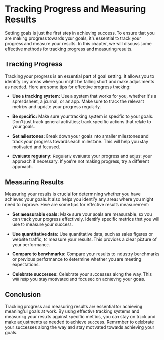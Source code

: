 Tracking Progress and Measuring Results
==================================================================================

Setting goals is just the first step in achieving success. To ensure that you are making progress towards your goals, it's essential to track your progress and measure your results. In this chapter, we will discuss some effective methods for tracking progress and measuring results.

Tracking Progress
-----------------

Tracking your progress is an essential part of goal setting. It allows you to identify any areas where you might be falling short and make adjustments as needed. Here are some tips for effective progress tracking:

* **Use a tracking system:** Use a system that works for you, whether it's a spreadsheet, a journal, or an app. Make sure to track the relevant metrics and update your progress regularly.

* **Be specific:** Make sure your tracking system is specific to your goals. Don't just track general activities; track specific actions that relate to your goals.

* **Set milestones:** Break down your goals into smaller milestones and track your progress towards each milestone. This will help you stay motivated and focused.

* **Evaluate regularly:** Regularly evaluate your progress and adjust your approach if necessary. If you're not making progress, try a different approach.

Measuring Results
-----------------

Measuring your results is crucial for determining whether you have achieved your goals. It also helps you identify any areas where you might need to improve. Here are some tips for effective results measurement:

* **Set measurable goals:** Make sure your goals are measurable, so you can track your progress effectively. Identify specific metrics that you will use to measure your success.

* **Use quantitative data:** Use quantitative data, such as sales figures or website traffic, to measure your results. This provides a clear picture of your performance.

* **Compare to benchmarks:** Compare your results to industry benchmarks or previous performance to determine whether you are meeting expectations.

* **Celebrate successes:** Celebrate your successes along the way. This will help you stay motivated and focused on achieving your goals.

Conclusion
----------

Tracking progress and measuring results are essential for achieving meaningful goals at work. By using effective tracking systems and measuring your results against specific metrics, you can stay on track and make adjustments as needed to achieve success. Remember to celebrate your successes along the way and stay motivated towards achieving your goals.

